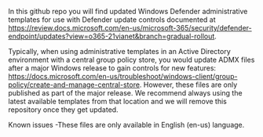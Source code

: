 In this github repo you will find updated Windows Defender administrative templates for use with Defender update controls documented at https://review.docs.microsoft.com/en-us/microsoft-365/security/defender-endpoint/updates?view=o365-21vianet&branch=gradual-rollout. 

Typically, when using administrative templates in an Active Directory environment with a central group policy store, you would update ADMX files after a major Windows release to gain controls for new features: https://docs.microsoft.com/en-us/troubleshoot/windows-client/group-policy/create-and-manage-central-store. However, these files are only published as part of the major release. We recommend always using the latest available templates from that location and we will remove this repository once they get updated.

Known issues
-These files are only available in English (en-us) language.
